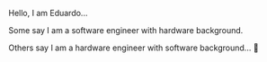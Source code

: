 Hello, I am Eduardo...

Some say I am a software engineer with hardware background.

Others say I am a hardware engineer with software background... :thinking:

<!---
eduardobrazil/eduardobrazil is a ✨ special ✨ repository because its `README.md` (this file) appears on your GitHub profile.
You can click the Preview link to take a look at your changes.
--->
